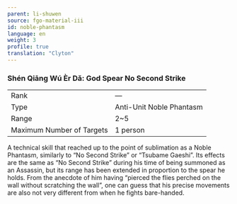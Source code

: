 ```yaml
---
parent: li-shuwen
source: fgo-material-iii
id: noble-phantasm
language: en
weight: 3
profile: true
translation: "Clyton"
---
```


### Shén Qiāng Wú Èr Dǎ: God Spear No Second Strike

<table>
  <tr><td>Rank</td><td>—</td></tr>
  <tr><td>Type</td><td>Anti-Unit Noble Phantasm</td></tr>
  <tr><td>Range</td><td>2~5</td></tr>
  <tr><td>Maximum Number of Targets</td><td>1 person</td></tr>
</table>

A technical skill that reached up to the point of sublimation as a Noble Phantasm, similarly to “No Second Strike” or “Tsubame Gaeshi”. Its effects are the same as “No Second Strike” during his time of being summoned as an Assassin, but its range has been extended in proportion to the spear he holds. From the anecdote of him having “pierced the flies perched on the wall without scratching the wall”, one can guess that his precise movements are also not very different from when he fights bare-handed.
